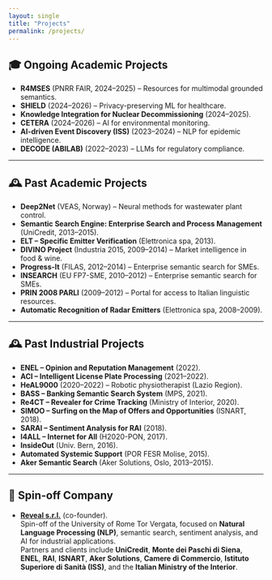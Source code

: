 ```yaml
---
layout: single
title: "Projects"
permalink: /projects/
---
```


## 🎓 Ongoing Academic Projects
- **R4MSES** (PNRR FAIR, 2024–2025) – Resources for multimodal grounded semantics.  
- **SHIELD** (2024–2026) – Privacy-preserving ML for healthcare.  
- **Knowledge Integration for Nuclear Decommissioning** (2024–2025).  
- **CETERA** (2024–2026) – AI for environmental monitoring.  
- **AI-driven Event Discovery (ISS)** (2023–2024) – NLP for epidemic intelligence.  
- **DECODE (ABILAB)** (2022–2023) – LLMs for regulatory compliance.  

---

## 🕰️ Past Academic Projects
- **Deep2Net** (VEAS, Norway) – Neural methods for wastewater plant control.  
- **Semantic Search Engine: Enterprise Search and Process Management** (UniCredit, 2013–2015).  
- **ELT – Specific Emitter Verification** (Elettronica spa, 2013).  
- **DIVINO Project** (Industria 2015, 2009–2014) – Market intelligence in food & wine.  
- **Progress-It** (FILAS, 2012–2014) – Enterprise semantic search for SMEs.  
- **INSEARCH** (EU FP7-SME, 2010–2012) – Enterprise semantic search for SMEs.  
- **PRIN 2008 PARLI** (2009–2012) – Portal for access to Italian linguistic resources.  
- **Automatic Recognition of Radar Emitters** (Elettronica spa, 2008–2009).  

---

## 🕰️ Past Industrial Projects
- **ENEL – Opinion and Reputation Management** (2022).  
- **ACI – Intelligent License Plate Processing** (2021–2022).  
- **HeAL9000** (2020–2022) – Robotic physiotherapist (Lazio Region).  
- **BASS – Banking Semantic Search System** (MPS, 2021).  
- **Re4CT – Revealer for Crime Tracking** (Ministry of Interior, 2020).  
- **SIMOO – Surfing on the Map of Offers and Opportunities** (ISNART, 2018).  
- **SARAI – Sentiment Analysis for RAI** (2018).  
- **I4ALL – Internet for All** (H2020-PON, 2017).  
- **InsideOut** (Univ. Bern, 2016).  
- **Automated Systemic Support** (POR FESR Molise, 2015).  
- **Aker Semantic Search** (Aker Solutions, Oslo, 2013–2015).  

---

## 🚀 Spin-off Company
- **[Reveal s.r.l.](http://www.revealsrl.it/)** (co-founder).  
  Spin-off of the University of Rome Tor Vergata, focused on **Natural Language Processing (NLP)**, semantic search, sentiment analysis, and AI for industrial applications.  
  Partners and clients include **UniCredit**, **Monte dei Paschi di Siena**, **ENEL**, **RAI**, **ISNART**, **Aker Solutions**, **Camere di Commercio**, **Istituto Superiore di Sanità (ISS)**, and the **Italian Ministry of the Interior**.  